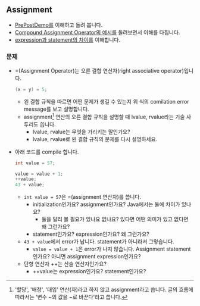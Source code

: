 ## Assignment

- [PrePostDemo를][op1] 이해하고 돌려 봅니다.
- [Compound Assignment Operator의 예시를][compound] 돌려보면서 이해를 다집니다.
- [expression과 statement의 차이를][expressions] 이해합니다.

### 문제

- =(Assignment Operator)는 오른 결합 연산자(right associative operator)입니다.

  ```java
  (x = y) = 5;
  ```

    - 왼 결합 규칙을 따르면 어떤 문제가 생길 수 있는지 위 식의 comilation error message를 보고 설명합니다.
    - assignment[^assignment] 연산의 오른 결합 규칙을 설명할 때 lvalue, rvalue라는 기술 사투리도 씁니다.
      - lvalue, rvalue는 무엇을 가리키는 말인가요?
      - lvalue, rvalue로 왼 결합 규칙의 문제를 다시 설명하세요.

- 아래 코드를 compile 합니다.

  ```java
  int value = 57;

  value = value + 1;
  ++value;
  43 + value;
  ```

    - `int value = 57`은 =(assignment 연산자)를 씁니다.
      - initialization인가요? assignment인가요? Java에서는 둘에 차이가 있나요?
        - 둘을 달리 볼 필요가 있나요 없나요? 있다면 어떤 의미가 있고 없다면 왜 그런가요?
      - statement인가요? expression인가요? 왜 그런가요?
    - `43 + value`에서 error가 납니다. statement가 아니라서 그렇습니다.
      - `value = value + 1`은 error가 나지 않습니다. Assignment statement인가요? 아니면 assignment expression인가요?
    - 단항 연산자 ++는 산술 연산자인가요?
      - ++value는 expression인가요? statement인가요?

[op1]: https://docs.oracle.com/javase/tutorial/java/nutsandbolts/op1.html
[compound]: https://www.baeldung.com/java-compound-operators
[expressions]: https://docs.oracle.com/javase/tutorial/java/nutsandbolts/expressions.html

[^assignment]: '할당', '배정', '대입' 연산(자)라고 하지 않고 assignment라고 씁니다. 글의 흐름에 따라서는 '변수 ~의 값을 ~로 바꾼다'라고 씁니다.
